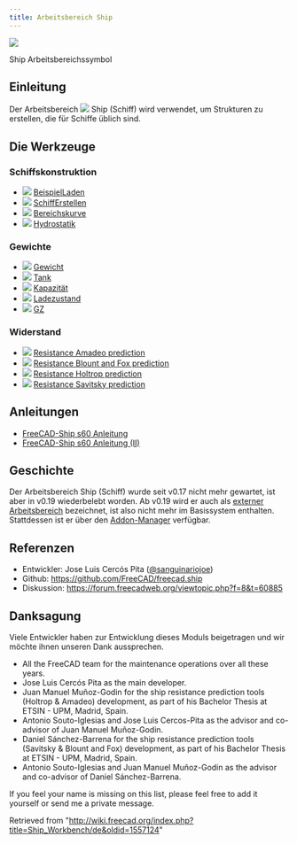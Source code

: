```yaml
---
title: Arbeitsbereich Ship
---
```


![](/images/Workbench_Ship.svg)

Ship Arbeitsbereichssymbol

## Einleitung

Der Arbeitsbereich ![](/images/Workbench_Ship.svg) Ship (Schiff) wird verwendet, um Strukturen zu erstellen, die für Schiffe üblich sind.

## Die Werkzeuge

### Schiffskonstruktion

- ![](/images/Ship_LoadExample.svg) [BeispielLaden](/Ship_LoadExample/de "Ship LoadExample/de")
- ![](/images/Ship_CreateShip.svg) [SchiffErstellen](/Ship_CreateShip/de "Ship CreateShip/de")
- ![](/images/Ship_AreasCurve.svg) [Bereichskurve](/Ship_AreasCurve/de "Ship AreasCurve/de")
- ![](/images/Ship_Hydrostatics.svg) [Hydrostatik](/Ship_Hydrostatics/de "Ship Hydrostatics/de")

### Gewichte

- ![](/images/Ship_Weight.svg) [Gewicht](/Ship_Weight/de "Ship Weight/de")
- ![](/images/Ship_Tank.svg) [Tank](/Ship_Tank/de "Ship Tank/de")
- ![](/images/Ship_Capacity.svg) [Kapazität](/Ship_Capacity/de "Ship Capacity/de")
- ![](/images/Ship_LoadCondition.svg) [Ladezustand](/Ship_LoadCondition/de "Ship LoadCondition/de")
- ![](/images/Ship_GZ.svg) [GZ](/Ship_GZ/de "Ship GZ/de")

### Widerstand

- ![](/images/Ship_ResistanceAmadeo.svg) [Resistance Amadeo prediction](/index.php?title=Ship_ResistanceAmadeo/de&action=edit&redlink=1 "Ship ResistanceAmadeo/de (page does not exist)")
- ![](/images/Ship_ResistanceBlountFox.svg) [Resistance Blount and Fox prediction](/index.php?title=Ship_ResistanceBlountFox/de&action=edit&redlink=1 "Ship ResistanceBlountFox/de (page does not exist)")
- ![](/images/Ship_ResistanceHoltrop.svg) [Resistance Holtrop prediction](/index.php?title=Ship_ResistanceHoltrop/de&action=edit&redlink=1 "Ship ResistanceHoltrop/de (page does not exist)")
- ![](/images/Ship_ResistanceSavitsky.svg) [Resistance Savitsky prediction](/index.php?title=Ship_ResistanceSavitsky/de&action=edit&redlink=1 "Ship ResistanceSavitsky/de (page does not exist)")

## Anleitungen

- [FreeCAD-Ship s60 Anleitung](/FreeCAD-Ship_s60_tutorial/de "FreeCAD-Ship s60 tutorial/de")
- [FreeCAD-Ship s60 Anleitung (II)](</FreeCAD-Ship_s60_tutorial_(II)/de> "FreeCAD-Ship s60 tutorial (II)/de")

## Geschichte

Der Arbeitsbereich Ship (Schiff) wurde seit v0.17 nicht mehr gewartet, ist aber in v0.19 wiederbelebt worden. Ab v0.19 wird er auch als [externer Arbeitsbereich](/External_workbenches/de "External workbenches/de") bezeichnet, ist also nicht mehr im Basissystem enthalten. Stattdessen ist er über den [Addon-Manager](/Std_AddonMgr/de "Std AddonMgr/de") verfügbar.

## Referenzen

- Entwickler: Jose Luis Cercós Pita ([@sanguinariojoe](https://github.com/sanguinariojoe))
- Github: <https://github.com/FreeCAD/freecad.ship>
- Diskussion: <https://forum.freecadweb.org/viewtopic.php?f=8&t=60885>

## Danksagung

Viele Entwickler haben zur Entwicklung dieses Moduls beigetragen und wir möchte ihnen unseren Dank aussprechen.

- All the FreeCAD team for the maintenance operations over all these years.
- Jose Luis Cercós Pita as the main developer.
- Juan Manuel Muñoz-Godin for the ship resistance prediction tools (Holtrop & Amadeo) development, as part of his Bachelor Thesis at ETSIN - UPM, Madrid, Spain.
- Antonio Souto-Iglesias and Jose Luis Cercos-Pita as the advisor and co-advisor of Juan Manuel Muñoz-Godin.
- Daniel Sánchez-Barrena for the ship resistance prediction tools (Savitsky & Blount and Fox) development, as part of his Bachelor Thesis at ETSIN - UPM, Madrid, Spain.
- Antonio Souto-Iglesias and Juan Manuel Muñoz-Godin as the advisor and co-advisor of Daniel Sánchez-Barrena.

If you feel your name is missing on this list, please feel free to add it yourself or send me a private message.

Retrieved from "<http://wiki.freecad.org/index.php?title=Ship_Workbench/de&oldid=1557124>"
